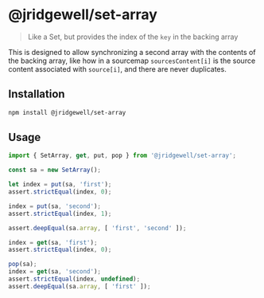 # @jridgewell/set-array

> Like a Set, but provides the index of the `key` in the backing array

This is designed to allow synchronizing a second array with the contents of the backing array, like
how in a sourcemap `sourcesContent[i]` is the source content associated with `source[i]`, and there
are never duplicates.

## Installation

```sh
npm install @jridgewell/set-array
```

## Usage

```js
import { SetArray, get, put, pop } from '@jridgewell/set-array';

const sa = new SetArray();

let index = put(sa, 'first');
assert.strictEqual(index, 0);

index = put(sa, 'second');
assert.strictEqual(index, 1);

assert.deepEqual(sa.array, [ 'first', 'second' ]);

index = get(sa, 'first');
assert.strictEqual(index, 0);

pop(sa);
index = get(sa, 'second');
assert.strictEqual(index, undefined);
assert.deepEqual(sa.array, [ 'first' ]);
```